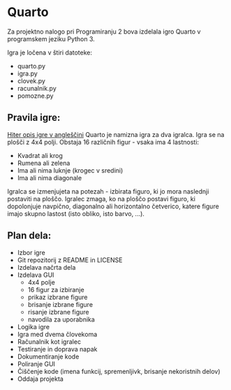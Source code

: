 # Quarto

Za projektno nalogo pri Programiranju 2 bova izdelala igro Quarto v programskem jeziku Python 3.

Igra je ločena v štiri datoteke:
* quarto.py
* igra.py
* clovek.py
* racunalnik.py
* pomozne.py

## Pravila igre:
[Hiter opis igre v angleščini](https://en.wikipedia.org/wiki/Quarto_(board_game))
Quarto je namizna igra za dva igralca. Igra se na plošči z 4x4 polji. Obstaja 16 različnih figur - vsaka ima 4 lastnosti:
* Kvadrat ali krog
* Rumena ali zelena
* Ima ali nima luknje (krogec v sredini)
* Ima ali nima diagonale

Igralca se izmenjujeta na potezah - izbirata figuro, ki jo mora naslednji postaviti na ploščo. Igralec zmaga, ko na ploščo postavi figuro, ki dopolonjuje navpično, diagonalno ali horizontalno četverico, katere figure imajo skupno lastost (isto obliko, isto barvo, ...).


## Plan dela:
* Izbor igre
* Git repozitorij z README in LICENSE
* Izdelava načrta dela
* Izdelava GUI
  * 4x4 polje
  * 16 figur za izbiranje
  * prikaz izbrane figure
  * brisanje izbrane figure
  * risanje izbrane figure
  * navodila za uporabnika
* Logika igre
* Igra med dvema človekoma
* Računalnik kot igralec
* Testiranje in doprava napak
* Dokumentiranje kode
* Poliranje GUI
* Čiščenje kode (imena funkcij, spremenljivk, brisanje nekoristnih delov)
* Oddaja projekta
